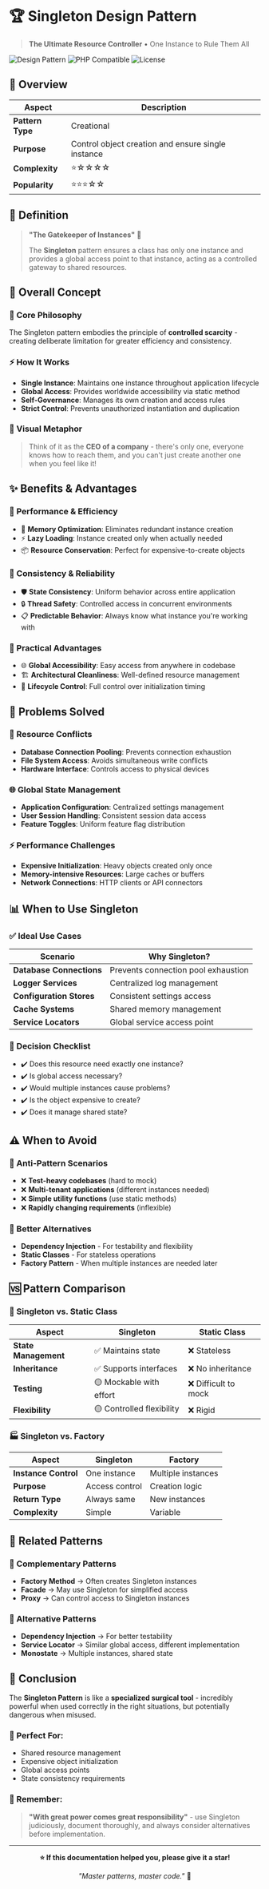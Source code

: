 # 🏆 Singleton Design Pattern

> **The Ultimate Resource Controller** • One Instance to Rule Them All

![Design Pattern](https://img.shields.io/badge/Pattern-Creational-FF6B6B?style=for-the-badge)
![PHP Compatible](https://img.shields.io/badge/PHP-8.4+-purple?style=for-the-badge)
![License](https://img.shields.io/badge/License-MIT-blue?style=for-the-badge)

## 🌟 Overview

| **Aspect** | **Description** |
|------------|-----------------|
| **Pattern Type** | Creational |
| **Purpose** | Control object creation and ensure single instance |
| **Complexity** | ⭐☆☆☆☆ |
| **Popularity** | ⭐⭐⭐☆☆ |

## 📖 Definition

> **"The Gatekeeper of Instances"** 🔐
> 
> The **Singleton** pattern ensures a class has only one instance and provides a global access point to that instance, acting as a controlled gateway to shared resources.

## 🎯 Overall Concept

### 🧠 Core Philosophy
The Singleton pattern embodies the principle of **controlled scarcity** - creating deliberate limitation for greater efficiency and consistency.

### ⚡ How It Works
- **Single Instance**: Maintains one instance throughout application lifecycle
- **Global Access**: Provides worldwide accessibility via static method
- **Self-Governance**: Manages its own creation and access rules
- **Strict Control**: Prevents unauthorized instantiation and duplication

### 🎨 Visual Metaphor
> Think of it as the **CEO of a company** - there's only one, everyone knows how to reach them, and you can't just create another one when you feel like it!

## ✨ Benefits & Advantages

### 🚀 Performance & Efficiency
- 🎯 **Memory Optimization**: Eliminates redundant instance creation
- ⚡ **Lazy Loading**: Instance created only when actually needed
- 📦 **Resource Conservation**: Perfect for expensive-to-create objects

### 🔧 Consistency & Reliability
- 🛡️ **State Consistency**: Uniform behavior across entire application
- 🔒 **Thread Safety**: Controlled access in concurrent environments
- 📋 **Predictable Behavior**: Always know what instance you're working with

### 🎯 Practical Advantages
- 🌐 **Global Accessibility**: Easy access from anywhere in codebase
- 🏗️ **Architectural Cleanliness**: Well-defined resource management
- 🔄 **Lifecycle Control**: Full control over initialization timing

## 🎯 Problems Solved

### 🚫 Resource Conflicts
- **Database Connection Pooling**: Prevents connection exhaustion
- **File System Access**: Avoids simultaneous write conflicts
- **Hardware Interface**: Controls access to physical devices

### 🌐 Global State Management
- **Application Configuration**: Centralized settings management
- **User Session Handling**: Consistent session data access
- **Feature Toggles**: Uniform feature flag distribution

### ⚡ Performance Challenges
- **Expensive Initialization**: Heavy objects created only once
- **Memory-intensive Resources**: Large caches or buffers
- **Network Connections**: HTTP clients or API connectors

## 📊 When to Use Singleton

### ✅ Ideal Use Cases
| **Scenario** | **Why Singleton?** |
|--------------|-------------------|
| **Database Connections** | Prevents connection pool exhaustion |
| **Logger Services** | Centralized log management |
| **Configuration Stores** | Consistent settings access |
| **Cache Systems** | Shared memory management |
| **Service Locators** | Global service access point |

### 🎯 Decision Checklist
- ✔️ Does this resource need exactly one instance?
- ✔️ Is global access necessary?
- ✔️ Would multiple instances cause problems?
- ✔️ Is the object expensive to create?
- ✔️ Does it manage shared state?

## ⚠️ When to Avoid

### 🚫 Anti-Pattern Scenarios
- ❌ **Test-heavy codebases** (hard to mock)
- ❌ **Multi-tenant applications** (different instances needed)
- ❌ **Simple utility functions** (use static methods)
- ❌ **Rapidly changing requirements** (inflexible)

### 🔄 Better Alternatives
- **Dependency Injection** - For testability and flexibility
- **Static Classes** - For stateless operations
- **Factory Pattern** - When multiple instances are needed later

## 🆚 Pattern Comparison

### 🔄 Singleton vs. Static Class
| **Aspect** | **Singleton** | **Static Class** |
|------------|---------------|------------------|
| **State Management** | ✅ Maintains state | ❌ Stateless |
| **Inheritance** | ✅ Supports interfaces | ❌ No inheritance |
| **Testing** | 🟡 Mockable with effort | ❌ Difficult to mock |
| **Flexibility** | 🟡 Controlled flexibility | ❌ Rigid |

### 🏭 Singleton vs. Factory
| **Aspect** | **Singleton** | **Factory** |
|------------|---------------|-------------|
| **Instance Control** | One instance | Multiple instances |
| **Purpose** | Access control | Creation logic |
| **Return Type** | Always same | New instances |
| **Complexity** | Simple | Variable |

## 🔗 Related Patterns

### 🤝 Complementary Patterns
- **Factory Method** → Often creates Singleton instances
- **Facade** → May use Singleton for simplified access
- **Proxy** → Can control access to Singleton instances

### 🔄 Alternative Patterns
- **Dependency Injection** → For better testability
- **Service Locator** → Similar global access, different implementation
- **Monostate** → Multiple instances, shared state

## 🏁 Conclusion

The **Singleton Pattern** is like a **specialized surgical tool** - incredibly powerful when used correctly in the right situations, but potentially dangerous when misused.

### 🎯 Perfect For:
- Shared resource management
- Expensive object initialization
- Global access points
- State consistency requirements

### 🔧 Remember:
> **"With great power comes great responsibility"** - use Singleton judiciously, document thoroughly, and always consider alternatives before implementation.

---

<div align="center">

**⭐ If this documentation helped you, please give it a star!**

*"Master patterns, master code."* 🚀

</div>